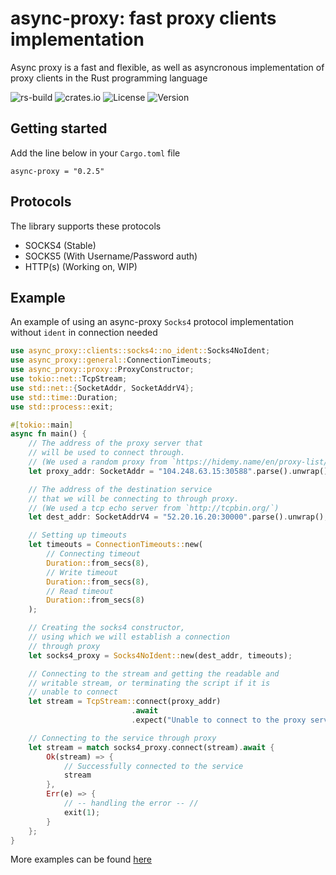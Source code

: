# async-proxy: fast proxy clients implementation
Async proxy is a fast and flexible, as well as asyncronous implementation of proxy clients in the Rust programming language

![rs-build](https://github.com/TonyGraim/async-proxy/workflows/rs-build/badge.svg?branch=develop)
![crates.io](https://img.shields.io/crates/v/async-proxy.svg)
![License](https://img.shields.io/github/license/TonyGraim/async-proxy)
![Version](https://img.shields.io/badge/version-v0.2.5-blue)

## Getting started
Add the line below in your `Cargo.toml` file
```
async-proxy = "0.2.5"
```

## Protocols
The library supports these protocols
* SOCKS4 (Stable)
* SOCKS5 (With Username/Password auth)
* HTTP(s) (Working on, WIP)


## Example

An example of using an async-proxy `Socks4` protocol implementation without `ident` in connection needed

```rust
use async_proxy::clients::socks4::no_ident::Socks4NoIdent;
use async_proxy::general::ConnectionTimeouts;
use async_proxy::proxy::ProxyConstructor;
use tokio::net::TcpStream;
use std::net::{SocketAddr, SocketAddrV4};
use std::time::Duration;
use std::process::exit;

#[tokio::main]
async fn main() {
    // The address of the proxy server that
    // will be used to connect through.
    // (We used a random proxy from `https://hidemy.name/en/proxy-list/`)
    let proxy_addr: SocketAddr = "104.248.63.15:30588".parse().unwrap();

    // The address of the destination service
    // that we will be connecting to through proxy.
    // (We used a tcp echo server from `http://tcpbin.org/`)
    let dest_addr: SocketAddrV4 = "52.20.16.20:30000".parse().unwrap();

    // Setting up timeouts
    let timeouts = ConnectionTimeouts::new(
        // Connecting timeout
        Duration::from_secs(8),
        // Write timeout
        Duration::from_secs(8),
        // Read timeout
        Duration::from_secs(8)
    );

    // Creating the socks4 constructor,
    // using which we will establish a connection
    // through proxy
    let socks4_proxy = Socks4NoIdent::new(dest_addr, timeouts);

    // Connecting to the stream and getting the readable and
    // writable stream, or terminating the script if it is
    // unable to connect
    let stream = TcpStream::connect(proxy_addr)
                           .await
                           .expect("Unable to connect to the proxy server");

    // Connecting to the service through proxy
    let stream = match socks4_proxy.connect(stream).await {
        Ok(stream) => {
            // Successfully connected to the service
            stream
        },
        Err(e) => {
            // -- handling the error -- //
            exit(1);
        }
    };
}
```

More examples can be found [here](https://github.com/TonyGraim/async-proxy/tree/master/examples)
